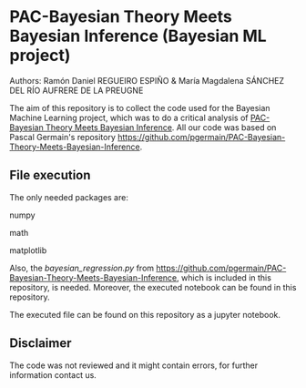 # PAC-Bayesian Theory Meets Bayesian Inference (Bayesian ML project)

Authors: Ramón Daniel REGUEIRO ESPIÑO & María Magdalena SÁNCHEZ DEL RÍO AUFRERE DE LA PREUGNE

The aim of this repository is to collect the code used for the Bayesian Machine Learning project, which was to do a critical analysis of [PAC-Bayesian Theory Meets Bayesian Inference](http://arxiv.org/abs/1605.08636). All our code was based on Pascal Germain's repository https://github.com/pgermain/PAC-Bayesian-Theory-Meets-Bayesian-Inference.

## File execution
The only needed packages are:

numpy

math

matplotlib

Also, the _bayesian_regression.py_ from https://github.com/pgermain/PAC-Bayesian-Theory-Meets-Bayesian-Inference, which is included in this repository, is needed. Moreover, the executed notebook can be found in this repository.

The executed file can be found on this repository as a jupyter notebook.
## Disclaimer

The code was not reviewed and it might contain errors, for further information contact us.
